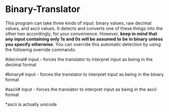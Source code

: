 # Binary-Translator
This program can take three kinds of input: binary values, raw decimal values, and ascii values. It detects and converts one of these things into the other two accordingly, for your convenience. However, <b>keep in mind that any input containing only 1s and 0s will be assumed to be in binary unless you specify otherwise</b>. You can override this automatic detection by using the following override commands:

<p>#decimal# input - forces the translator to interpret input as being in the decimal format</p>
<p>#binary# input - forces the translator to interpret input as being in the binary format</p>
<p>#ascii# input - forces the translator to interpret input as being in the ascii format</p>

<p>*ascii is actually unicode</p>
